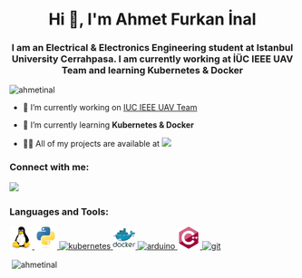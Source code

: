 <h1 align="center">Hi 👋, I'm Ahmet Furkan İnal</h1>
<h3 align="center">I am an Electrical & Electronics Engineering student at Istanbul University Cerrahpasa. I am currently working at İÜC IEEE UAV Team and learning Kubernetes & Docker</h3>

<p align="left"> <img src="https://komarev.com/ghpvc/?username=ahmetinal&label=Profile%20views&color=37c011&style=flat" alt="ahmetinal" /> </p>

- 🔭 I’m currently working on [IUC IEEE UAV Team](https://www.ieeeiuc.com/sb/tr)

- 🌱 I’m currently learning **Kubernetes & Docker**

- 👨‍💻 All of my projects are available at <a href="https://github.com/AhmetInal/AhmetInal"><img src="https://img.shields.io/badge/GitHub-100000?style=for-the-badge&logo=github&logoColor=white" /></a>
<h3 align="left">Connect with me:</h3>
<p align="left">
<a href="https://linkedin.com/in/inal-ahmet" target="blank">
<img src="https://img.shields.io/badge/LinkedIn-0077B5?style=for-the-badge&logo=linkedin&logoColor=white" />
</a>
</p>

<h3 align="left">Languages and Tools:</h3>
<p align="left"> 
<a href="https://www.linux.org/" target="_blank"> <img src="https://raw.githubusercontent.com/devicons/devicon/master/icons/linux/linux-original.svg" alt="linux" width="40" height="40"/> </a>
<a href="https://www.python.org" target="_blank"> <img src="https://raw.githubusercontent.com/devicons/devicon/master/icons/python/python-original.svg" alt="python" width="40" height="40"/> </a> 
<a href="https://kubernetes.io" target="_blank"> <img src="https://www.vectorlogo.zone/logos/kubernetes/kubernetes-icon.svg" alt="kubernetes" width="40" height="40"/> </a>
<a href="https://www.docker.com/" target="_blank"> <img src="https://raw.githubusercontent.com/devicons/devicon/master/icons/docker/docker-original-wordmark.svg" alt="docker" width="40" height="40"/> </a> 
<a href="https://www.arduino.cc/" target="_blank"> <img src="https://cdn.worldvectorlogo.com/logos/arduino-1.svg" alt="arduino" width="40" height="40"/> </a> 
<a href="https://www.w3schools.com/cpp/" target="_blank"> <img src="https://raw.githubusercontent.com/devicons/devicon/master/icons/cplusplus/cplusplus-original.svg" alt="cplusplus" width="40" height="40"/> </a> 
<a href="https://git-scm.com/" target="_blank"> <img src="https://www.vectorlogo.zone/logos/git-scm/git-scm-icon.svg" alt="git" width="40" height="40"/> </a> 
 

</p>

<p>&nbsp;<img align="center" src="https://github-readme-stats.vercel.app/api?username=ahmetinal&show_icons=true&locale=en" alt="ahmetinal" /></p>
